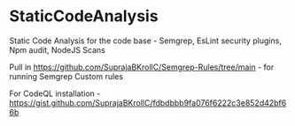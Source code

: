 # StaticCodeAnalysis
Static Code Analysis for the code base - Semgrep, EsLint security plugins, Npm audit, NodeJS Scans

Pull in https://github.com/SuprajaBKrollC/Semgrep-Rules/tree/main - for running Semgrep Custom rules

For CodeQL installation - https://gist.github.com/SuprajaBKrollC/fdbdbbb9fa076f6222c3e852d42bf66b
